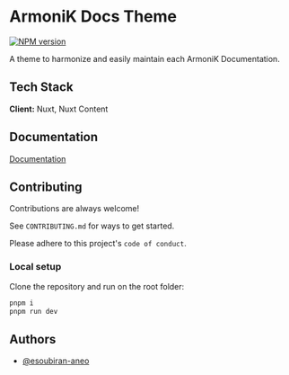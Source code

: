
# ArmoniK Docs Theme

[![NPM version](https://img.shields.io/npm/v/@aneoconsultingfr/armonik-docs-theme?color=3AB9D4&label=)](https://www.npmjs.com/package/@aneoconsultingfr/armonik-docs-theme)

A theme to harmonize and easily maintain each ArmoniK Documentation.


## Tech Stack

**Client:** Nuxt, Nuxt Content


## Documentation

[Documentation](https://aneoconsulting.github.io/armonik-docs-theme)


## Contributing

Contributions are always welcome!

See `CONTRIBUTING.md` for ways to get started.

Please adhere to this project's `code of conduct`.

### Local setup

Clone the repository and run on the root folder:

```sh
pnpm i
pnpm run dev
```
## Authors

- [@esoubiran-aneo](https://www.github.com/esoubiran-aneo)
